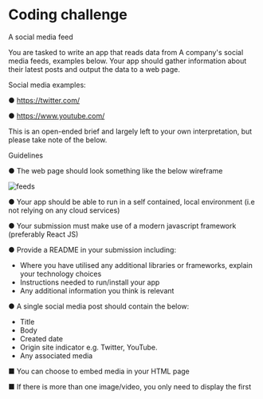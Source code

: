 # Coding challenge
A social media feed

You are tasked to write an app that reads data from A company's social media feeds, examples
below. Your app should gather information about their latest posts and output the data to a web
page.

Social media examples:

● https://twitter.com/

● https://www.youtube.com/

This is an open-ended brief and largely left to your own interpretation, but please take note of
the below.

Guidelines

● The web page should look something like the below wireframe

![feeds](https://user-images.githubusercontent.com/37055772/149490113-c5c45d73-f359-4b9c-9dd2-2bf912a8dc97.PNG)


● Your app should be able to run in a self contained, local environment (i.e not relying on
any cloud services)

● Your submission must make use of a modern javascript framework (preferably React JS)

● Provide a README in your submission including:
  - Where you have utilised any additional libraries or frameworks, explain your
technology choices
  - Instructions needed to run/install your app
  - Any additional information you think is relevant

● A single social media post should contain the below:
  - Title
  - Body
  - Created date
  - Origin site indicator e.g. Twitter, YouTube.
  - Any associated media

■ You can choose to embed media in your HTML page

■ If there is more than one image/video, you only need to display the first
